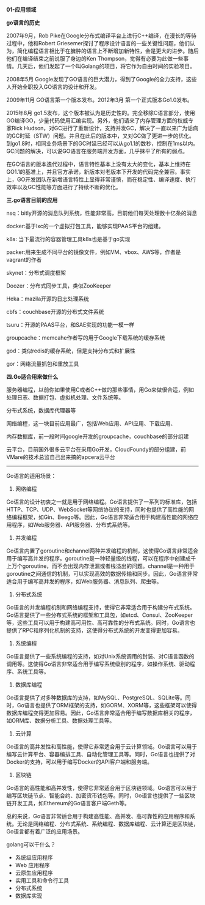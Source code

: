 **01-应用领域**

**go语言的历史**

2007年9月，Rob Pike在Google分布式编译平台上进行C++编译，在漫长的等待过程中，他和Robert Griesemer探讨了程序设计语言的一些关键性问题，他们认为，简化编程语言相比于在臃肿的语言上不断增加新特性，会是更大的进步。随后他们在编译结束之前说服了身边的Ken Thompson，觉得有必要为此做一些事情。几天后，他们发起了一个叫Golang的项目，将它作为自由时间的实验项目。

2008年5月 Google发现了GO语言的巨大潜力，得到了Google的全力支持，这些人开始全职投入GO语言的设计和开发。

2009年11月 GO语言第一个版本发布。2012年3月 第一个正式版本Go1.0发布。

2015年8月 go1.5发布，这个版本被认为是历史性的。完全移除C语言部分，使用GO编译GO，少量代码使用汇编实现。另外，他们请来了内存管理方面的权威专家Rick Hudson，对GC进行了重新设计，支持并发GC，解决了一直以来广为诟病的GC时延（STW）问题。并且在此后的版本中，又对GC做了更进一步的优化。到go1.8时，相同业务场景下的GC时延已经可以从go1.1的数秒，控制在1ms以内。GC问题的解决，可以说GO语言在服务端开发方面，几乎抹平了所有的弱点。

在GO语言的版本迭代过程中，语言特性基本上没有太大的变化，基本上维持在GO1.1的基准上，并且官方承诺，新版本对老版本下开发的代码完全兼容。事实上，GO开发团队在新增语言特性上显得非常谨慎，而在稳定性、编译速度、执行效率以及GC性能等方面进行了持续不断的优化。

**三.go语言目前的应用**

nsq：bitly开源的消息队列系统，性能非常高，目前他们每天处理数十亿条的消息

docker:基于lxc的一个虚拟打包工具，能够实现PAAS平台的组建。

k8s: 当下最流行的容器管理工具k8s也是基于go实现

packer:用来生成不同平台的镜像文件，例如VM、vbox、AWS等，作者是vagrant的作者

skynet：分布式调度框架

Doozer：分布式同步工具，类似ZooKeeper

Heka：mazila开源的日志处理系统

cbfs：couchbase开源的分布式文件系统

tsuru：开源的PAAS平台，和SAE实现的功能一模一样

groupcache：memcahe作者写的用于Google下载系统的缓存系统

god：类似redis的缓存系统，但是支持分布式和扩展性

gor：网络流量抓包和重放工具

**四.Go适合用来做什么**

服务器编程，以前你如果使用C或者C++做的那些事情，用Go来做很合适，例如处理日志、数据打包、虚拟机处理、文件系统等。

分布式系统，数据库代理器等

网络编程，这一块目前应用最广，包括Web应用、API应用、下载应用、

内存数据库，前一段时间google开发的groupcache，couchbase的部分组建

云平台，目前国外很多云平台在采用Go开发，CloudFoundy的部分组建，前VMare的技术总监自己出来搞的apcera云平台

------

Go语言的适用场景：

1. 网络编程

Go语言的设计初衷之一就是用于网络编程。Go语言提供了一系列的标准库，包括HTTP、TCP、UDP、WebSocket等网络协议的支持，同时也提供了高性能的网络编程框架，如Gin、Beego等。因此，Go语言非常适合用于构建高性能的网络应用程序，如Web服务器、API服务器、分布式系统等。

1. 并发编程

Go语言内置了goroutine和channel两种并发编程的机制，这使得Go语言非常适合用于编写高并发的程序。goroutine是一种轻量级的线程，可以在程序中创建成千上万个goroutine，而不会出现内存泄漏或者栈溢出的问题。channel是一种用于goroutine之间通信的机制，可以实现高效的数据传输和同步。因此，Go语言非常适合用于编写高并发的程序，如Web服务器、消息队列、爬虫等。

1. 分布式系统

Go语言的并发编程机制和网络编程支持，使得它非常适合用于构建分布式系统。Go语言提供了一些分布式系统的框架和工具包，如etcd、Consul、ZooKeeper等，这些工具可以用于构建高可用性、高可靠性的分布式系统。同时，Go语言也提供了RPC和序列化机制的支持，这使得分布式系统的开发变得更加容易。

1. 系统编程

Go语言提供了一些系统编程的支持，如对Unix系统调用的封装、对C语言函数的调用等。这使得Go语言非常适合用于编写系统级别的程序，如操作系统、驱动程序、系统工具等。

1. 数据库编程

Go语言提供了对多种数据库的支持，如MySQL、PostgreSQL、SQLite等。同时，Go语言也提供了ORM框架的支持，如GORM、XORM等，这些框架可以使得数据库编程变得更加容易。因此，Go语言非常适合用于编写数据库相关的程序，如ORM库、数据分析工具、数据处理工具等。

1. 云计算

Go语言的高并发性和高性能，使得它非常适合用于云计算领域。Go语言可以用于编写云计算平台、容器编排工具、自动化管理工具等。同时，Go语言也提供了对Docker的支持，可以用于编写Docker的API客户端和服务端。

1. 区块链

Go语言的高性能和高并发性，使得它非常适合用于区块链领域。Go语言可以用于编写区块链节点、智能合约、加密货币钱包等。同时，Go语言也提供了一些区块链开发工具，如Ethereum的Go语言客户端Geth等。

总的来说，Go语言非常适合用于构建高性能、高并发、高可靠性的应用程序和系统。无论是网络编程、分布式系统、系统编程、数据库编程、云计算还是区块链，Go语言都有着广泛的应用场景。

golang可以干什么？

- 系统级应用程序
- Web 应用程序
- 云原生应用程序
- 实用工具和命令行工具
- 分布式系统
- 数据库实现